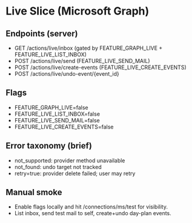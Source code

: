 # Live Slice (Microsoft Graph)

## Endpoints (server)
- GET /actions/live/inbox (gated by FEATURE_GRAPH_LIVE + FEATURE_LIVE_LIST_INBOX)
- POST /actions/live/send (FEATURE_LIVE_SEND_MAIL)
- POST /actions/live/create-events (FEATURE_LIVE_CREATE_EVENTS)
- POST /actions/live/undo-event/{event_id}

## Flags
- FEATURE_GRAPH_LIVE=false
- FEATURE_LIVE_LIST_INBOX=false
- FEATURE_LIVE_SEND_MAIL=false
- FEATURE_LIVE_CREATE_EVENTS=false

## Error taxonomy (brief)
- not_supported: provider method unavailable
- not_found: undo target not tracked
- retry=true: provider delete failed; user may retry

## Manual smoke
- Enable flags locally and hit /connections/ms/test for visibility.
- List inbox, send test mail to self, create+undo day-plan events.
